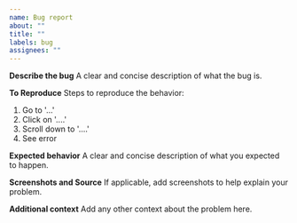 ```yaml
---
name: Bug report
about: ""
title: ""
labels: bug
assignees: ""
---
```


**Describe the bug**
A clear and concise description of what the bug is.

**To Reproduce**
Steps to reproduce the behavior:

1. Go to '...'
2. Click on '....'
3. Scroll down to '....'
4. See error

**Expected behavior**
A clear and concise description of what you expected to happen.

**Screenshots and Source**
If applicable, add screenshots to help explain your problem.


**Additional context**
Add any other context about the problem here.

